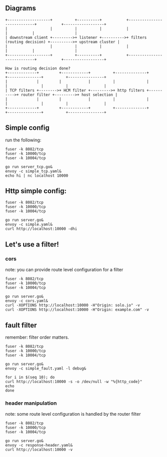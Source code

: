 
## Diagrams
```
+-------------------+          +----------+           +----------------------------+           +------------------+
|                   |          |          |           |                            |           |                  |
| downstream client +--------->+ listener +---------->+ filters (routing decision) +---------->+ upstream cluster |
|                   |          |          |           |                            |           |                  |
+-------------------+          +----------+           +----------------------------+           +------------------+

How is routing decision done?
+-------------+         +------------+          +--------------+           +---------------+          +----------------+
|             |         |            |          |              |           |               |          |                |
| TCP filters +-------->+ HCM filter +--------->+ http filters +---------->+ router filter +--------->+ host selection |
|             |         |            |          |              |           |               |          |                |
+-------------+         +------------+          +--------------+           +---------------+          +----------------+
```
## Simple config

run the following:
```
fuser -k 8082/tcp
fuser -k 10000/tcp
fuser -k 10004/tcp

go run server_tcp.go&
envoy -c simple_tcp.yaml&
echo hi | nc localhost 10000
```

## Http simple config:
```
fuser -k 8082/tcp
fuser -k 10000/tcp
fuser -k 10004/tcp

go run server.go&
envoy -c simple.yaml&
curl http://localhost:10000 -dhi
```
 
## Let's use a filter!


### cors

note: you can provide route level configuration for a filter

```
fuser -k 8082/tcp
fuser -k 10000/tcp
fuser -k 10004/tcp

go run server.go&
envoy -c cors.yaml&
curl -XOPTIONS http://localhost:10000 -H"Origin: solo.io" -v
curl -XOPTIONS http://localhost:10000 -H"Origin: example.com" -v
```

## fault filter

remember: filter order matters.

```
fuser -k 8082/tcp
fuser -k 10000/tcp
fuser -k 10004/tcp

go run server.go&
envoy -c simple_fault.yaml -l debug&

for i in $(seq 10); do
curl http://localhost:10000 -s -o /dev/null -w "%{http_code}" 
echo
done
```

### header manipulation

note: some route level configuration is handled by the router filter

```
fuser -k 8082/tcp
fuser -k 10000/tcp
fuser -k 10004/tcp

go run server.go&
envoy -c response-header.yaml&
curl http://localhost:10000 -v
```
